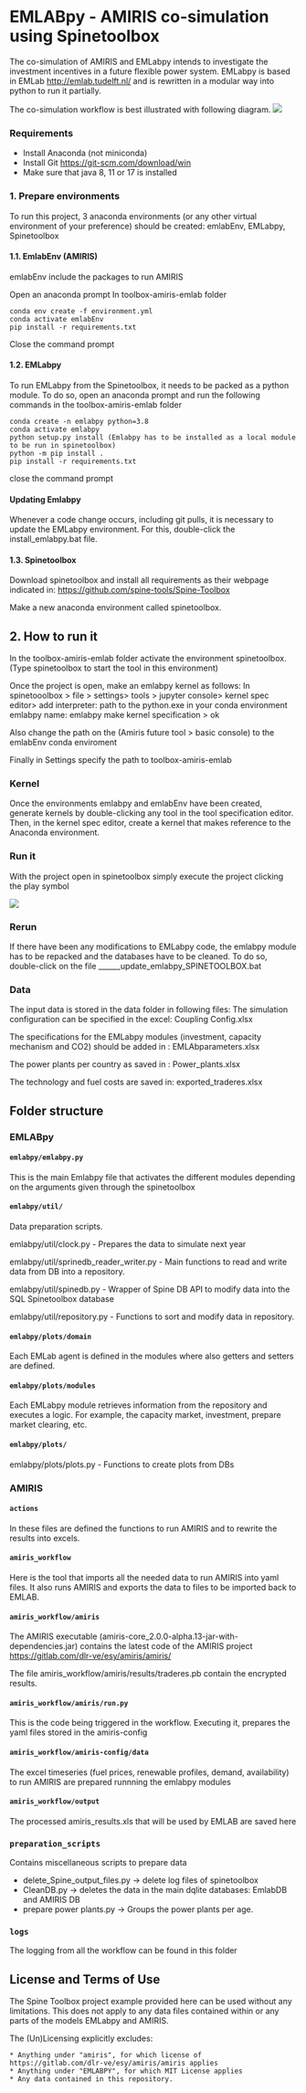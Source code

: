 # EMLABpy - AMIRIS co-simulation using Spinetoolbox

The co-simulation of AMIRIS and EMLabpy intends to investigate the investment incentives in a future flexible power
system. EMLabpy is based in EMLab http://emlab.tudelft.nl/ and is rewritten in a modular way into python to run it partially. 

The co-simulation workflow is best illustrated with following diagram.
![](WorkflowEMLabpy-AMIRIS.jpg)

### Requirements
- Install Anaconda (not miniconda)
- Install Git https://git-scm.com/download/win
- Make sure that java 8, 11 or 17 is installed

### 1. Prepare environments
To run this project, 3 anaconda environments (or any other virtual environment of your preference) should be created: emlabEnv, EMLabpy, Spinetoolbox

#### 1.1. EmlabEnv (AMIRIS)
emlabEnv include the packages to run AMIRIS

Open an anaconda prompt
In toolbox-amiris-emlab folder
```
conda env create -f environment.yml
conda activate emlabEnv
pip install -r requirements.txt
``` 
Close the command prompt

#### 1.2. EMLabpy
To run EMLabpy from the Spinetoolbox, it needs to be packed as a python module.
To do so, open an anaconda prompt and run the following commands in the toolbox-amiris-emlab folder
```
conda create -n emlabpy python=3.8
conda activate emlabpy
python setup.py install (Emlabpy has to be installed as a local module to be run in spinetoolbox)  
python -m pip install . 
pip install -r requirements.txt
```
close the command prompt

#### Updating Emlabpy

Whenever a code change occurs, including git pulls, it is necessary to update the EMLabpy environment.
For this, double-click the install_emlabpy.bat file.

#### 1.3. Spinetoolbox
Download spinetoolbox and install all requirements as their webpage indicated in:
https://github.com/spine-tools/Spine-Toolbox

Make a new anaconda environment called spinetoolbox. 

## 2. How to run it
In the toolbox-amiris-emlab folder activate the environment spinetoolbox.
(Type spinetoolbox to start the tool in this environment)

Once the project is open, make an emlabpy kernel as follows:
In spinetooolbox > file > settings> tools > jupyter console> kernel spec editor> add interpreter: path to the python.exe in your conda environment emlabpy
name: emlabpy
make kernel specification > ok

Also change the path on the (Amiris future tool > basic console) to the emlabEnv conda enviroment

Finally in Settings specify the path to toolbox-amiris-emlab

### Kernel
Once the environments emlabpy and emlabEnv have been created, generate kernels by double-clicking any tool in the tool specification editor.
Then, in the kernel spec editor, create a kernel that makes reference to the Anaconda environment.

### Run it
With the project open in spinetoolbox simply execute the project clicking the play symbol

![](cosimulation_in_spinetoolbox.jpg)

### Rerun
If there have been any modifications to EMLabpy code, the emlabpy module has to be repacked and the databases have to be cleaned. 
To do so, double-click on the file
______update_emlabpy_SPINETOOLBOX.bat

### Data
The input data is stored in the data folder in following files:
The simulation configuration can be specified in the excel: Coupling Config.xlsx

The specifications for the EMLabpy modules (investment, capacity mechanism and CO2) should be added in : EMLAbparameters.xlsx

The power plants per country as saved in : Power_plants.xlsx

The technology and fuel costs are saved in: exported_traderes.xlsx

## Folder structure

### EMLABpy

#### `emlabpy/emlabpy.py`
This is the main Emlabpy file that activates the different modules depending on the arguments given through the spinetoolbox

#### `emlabpy/util/`
Data preparation scripts.

emlabpy/util/clock.py  - Prepares the data to simulate next year

emlabpy/util/sprinedb_reader_writer.py - Main functions to read and write data from DB into a repository.

emlabpy/util/spinedb.py - Wrapper of Spine DB API to modify data into the SQL Spinetoolbox database

emlabpy/util/repository.py - Functions to sort and modify data in repository.

#### `emlabpy/plots/domain`

Each EMLab agent is defined in the modules where also getters and setters are defined.

#### `emlabpy/plots/modules`
Each EMLabpy module retrieves information from the repository and executes a logic. For example, the capacity market, investment, prepare market clearing, etc.

#### `emlabpy/plots/`
emlabpy/plots/plots.py - Functions to create plots from DBs

### AMIRIS

#### `actions`

In these files are defined the functions to run AMIRIS and to rewrite the results into excels.

#### `amiris_workflow`

Here is the tool that imports all the needed data to run AMIRIS into yaml files. It also runs AMIRIS and exports the
data to files to be imported back to EMLAB.

#### `amiris_workflow/amiris`

The AMIRIS executable (amiris-core_2.0.0-alpha.13-jar-with-dependencies.jar) contains the latest code of the AMIRIS project https://gitlab.com/dlr-ve/esy/amiris/amiris/

The file amiris_workflow/amiris/results/traderes.pb contain the encrypted results.

#### `amiris_workflow/amiris/run.py`

This is the code being triggered in the workflow. Executing it, prepares the yaml files stored in the amiris-config

#### `amiris_workflow/amiris-config/data`
The excel timeseries (fuel prices, renewable profiles, demand, availability) to run AMIRIS are prepared runnning the emlabpy modules

#### `amiris_workflow/output`

The processed amiris_results.xls that will be used by EMLAB are saved here

### `preparation_scripts`

Contains miscellaneous scripts to prepare data

- delete_Spine_output_files.py -> delete log files of spinetoolbox
- CleanDB.py -> deletes the data in the main dqlite databases: EmlabDB and AMIRIS DB
- prepare power plants.py -> Groups the power plants per age.

### `logs`

The logging from all the workflow can be found in this folder

## License and Terms of Use 

The Spine Toolbox project example provided here can be used without any limitations. This does not apply to any data
files contained within or any parts of the models EMLabpy and AMIRIS.

The (Un)Licensing explicitly excludes:

    * Anything under "amiris", for which license of https://gitlab.com/dlr-ve/esy/amiris/amiris applies
    * Anything under "EMLABPY", for which MIT License applies
    * Any data contained in this repository.